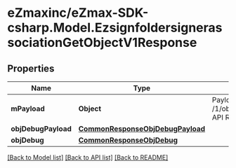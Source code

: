 
# eZmaxinc/eZmax-SDK-csharp.Model.EzsignfoldersignerassociationGetObjectV1Response

## Properties

Name | Type | Description | Notes
------------ | ------------- | ------------- | -------------
**mPayload** | **Object** | Payload for the /1/object/ezsignfoldersignerassociation/getObject API Request | 
**objDebugPayload** | [**CommonResponseObjDebugPayload**](CommonResponseObjDebugPayload.md) |  | [optional] 
**objDebug** | [**CommonResponseObjDebug**](CommonResponseObjDebug.md) |  | [optional] 

[[Back to Model list]](../README.md#documentation-for-models)
[[Back to API list]](../README.md#documentation-for-api-endpoints)
[[Back to README]](../README.md)

